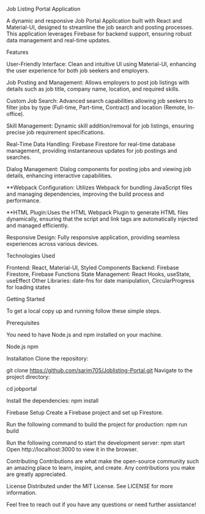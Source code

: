 Job Listing Portal Application

A dynamic and responsive Job Portal Application built with React and Material-UI, designed to streamline the job search and posting processes. This application leverages Firebase for backend support, ensuring robust data management and real-time updates.


Features

User-Friendly Interface: Clean and intuitive UI using Material-UI, enhancing the user experience for both job seekers and employers.

Job Posting and Management: Allows employers to post job listings with details such as job title, company name, location, and required skills.

Custom Job Search: Advanced search capabilities allowing job seekers to filter jobs by type (Full-time, Part-time, Contract) and location (Remote, In-office).

Skill Management: Dynamic skill addition/removal for job listings, ensuring precise job requirement specifications.

Real-Time Data Handling: Firebase Firestore for real-time database management, providing instantaneous updates for job postings and searches.

Dialog Management: Dialog components for posting jobs and viewing job details, enhancing interactive capabilities.

**Webpack Configuration: Utilizes Webpack for bundling JavaScript files and managing dependencies, improving the build process and performance.

**HTML Plugin:Uses the HTML Webpack Plugin to generate HTML files dynamically, ensuring that the script and link tags are automatically injected and managed efficiently.
 
Responsive Design: Fully responsive application, providing seamless experiences across various devices.

Technologies Used

Frontend: React, Material-UI, Styled Components
Backend: Firebase Firestore, Firebase Functions
State Management: React Hooks, useState, useEffect
Other Libraries: date-fns for date manipulation, CircularProgress for loading states

Getting Started

To get a local copy up and running follow these simple steps.

Prerequisites

You need to have Node.js and npm installed on your machine.

Node.js
npm

Installation
Clone the repository:

git clone https://github.com/sarim705/Joblisting-Portal.git
Navigate to the project directory:

cd jobportal

Install the dependencies:
npm install

Firebase Setup
Create a Firebase project and set up Firestore.

Run the following command to build the project for production:
npm run build

Run the following command to start the development server:
npm start
Open http://localhost:3000 to view it in the browser.

Contributing
Contributions are what make the open-source community such an amazing place to learn, inspire, and create. Any contributions you make are greatly appreciated.

License
Distributed under the MIT License. See LICENSE for more information.

Feel free to reach out if you have any questions or need further assistance!





